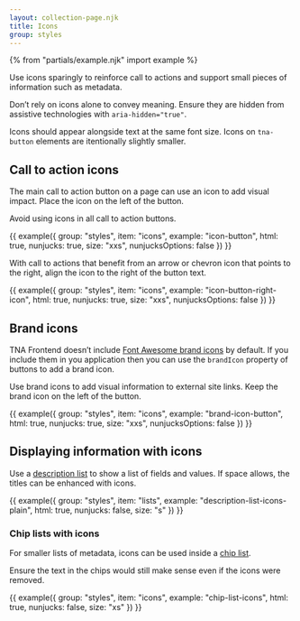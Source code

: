 ```yaml
---
layout: collection-page.njk
title: Icons
group: styles
---
```


{% from "partials/example.njk" import example %}

Use icons sparingly to reinforce call to actions and support small pieces of information such as metadata.

Don’t rely on icons alone to convey meaning. Ensure they are hidden from assistive technologies with `aria-hidden="true"`.
 
Icons should appear alongside text at the same font size. Icons on `tna-button` elements are itentionally slightly smaller.

## Call to action icons

The main call to action button on a page can use an icon to add visual impact. Place the icon on the left of the button.

Avoid using icons in all call to action buttons.

{{ example({ group: "styles", item: "icons", example: "icon-button", html: true, nunjucks: true, size: "xxs", nunjucksOptions: false }) }}

With call to actions that benefit from an arrow or chevron icon that points to the right, align the icon to the right of the button text.

{{ example({ group: "styles", item: "icons", example: "icon-button-right-icon", html: true, nunjucks: true, size: "xxs", nunjucksOptions: false }) }}

## Brand icons

TNA Frontend doesn’t include [Font Awesome brand icons](https://fontawesome.com/search?o=r&m=free&f=brands) by default. If you include them in you application then you can use the `brandIcon` property of buttons to add a brand icon.

Use brand icons to add visual information to external site links. Keep the brand icon on the left of the button.

{{ example({ group: "styles", item: "icons", example: "brand-icon-button", html: true, nunjucks: true, size: "xxs", nunjucksOptions: false }) }}

## Displaying information with icons

Use a [description list](/design-system/styles/lists/#description-lists) to show a list of fields and values. If space allows, the titles can be enhanced with icons.

{{ example({ group: "styles", item: "lists", example: "description-list-icons-plain", html: true, nunjucks: false, size: "s" }) }}

### Chip lists with icons

For smaller lists of metadata, icons can be used inside a [chip list](/design-system/styles/lists/#chip-lists).

Ensure the text in the chips would still make sense even if the icons were removed.

{{ example({ group: "styles", item: "icons", example: "chip-list-icons", html: true, nunjucks: false, size: "xs" }) }}
